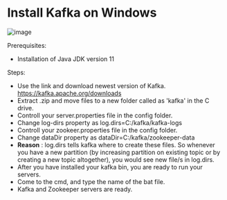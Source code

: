 # Install Kafka on Windows
![image](https://github.com/AysCeren/kafka_installation/assets/154695340/f45c97d6-cab5-4ae3-ae32-f0ea311a3993)

Prerequisites: 
+ Installation of Java JDK version 11

Steps: 
+ Use the link and download newest version of Kafka. https://kafka.apache.org/downloads
+ Extract .zip and move files to a new folder called as 'kafka' in the C drive.
+ Controll your server.properties file in the config folder.
+ Change log-dirs property as log.dirs=C:/kafka/kafka-logs
+ Controll your zookeer.properties file in the config folder.
+ Change dataDir property as dataDir=C:/kafka/zookeeper-data 
+ **Reason** : log.dirs tells kafka where to create these files. So whenever you have a new partition (by increasing partition on existing topic or by creating a new topic altogether), you would see new file/s in log.dirs.
+ After you have installed your kafka bin, you are ready to run your servers.
+ Come to the cmd, and type the name of the bat file.
+ Kafka and Zookeeper servers are ready.
